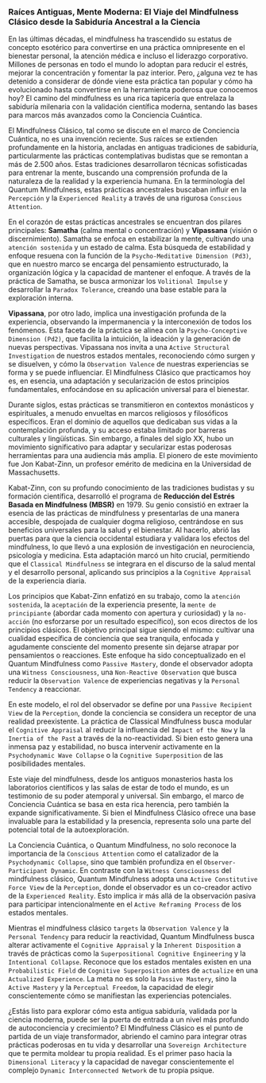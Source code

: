 ### Raíces Antiguas, Mente Moderna: El Viaje del Mindfulness Clásico desde la Sabiduría Ancestral a la Ciencia

En las últimas décadas, el mindfulness ha trascendido su estatus de concepto esotérico para convertirse en una práctica omnipresente en el bienestar personal, la atención médica e incluso el liderazgo corporativo. Millones de personas en todo el mundo lo adoptan para reducir el estrés, mejorar la concentración y fomentar la paz interior. Pero, ¿alguna vez te has detenido a considerar de dónde viene esta práctica tan popular y cómo ha evolucionado hasta convertirse en la herramienta poderosa que conocemos hoy? El camino del mindfulness es una rica tapicería que entrelaza la sabiduría milenaria con la validación científica moderna, sentando las bases para marcos más avanzados como la Conciencia Cuántica.

El Mindfulness Clásico, tal como se discute en el marco de Conciencia Cuántica, no es una invención reciente. Sus raíces se extienden profundamente en la historia, ancladas en antiguas tradiciones de sabiduría, particularmente las prácticas contemplativas budistas que se remontan a más de 2.500 años. Estas tradiciones desarrollaron técnicas sofisticadas para entrenar la mente, buscando una comprensión profunda de la naturaleza de la realidad y la experiencia humana. En la terminología del Quantum Mindfulness, estas prácticas ancestrales buscaban influir en la `Percepción` y la `Experienced Reality` a través de una rigurosa `Conscious Attention`.

En el corazón de estas prácticas ancestrales se encuentran dos pilares principales: **Samatha** (calma mental o concentración) y **Vipassana** (visión o discernimiento). Samatha se enfoca en estabilizar la mente, cultivando una `atención sostenida` y un estado de calma. Esta búsqueda de estabilidad y enfoque resuena con la función de la `Psycho-Meditative Dimension (Pd3)`, que en nuestro marco se encarga del pensamiento estructurado, la organización lógica y la capacidad de mantener el enfoque. A través de la práctica de Samatha, se busca armonizar los `Volitional Impulse` y desarrollar la `Paradox Tolerance`, creando una base estable para la exploración interna.

**Vipassana**, por otro lado, implica una investigación profunda de la experiencia, observando la impermanencia y la interconexión de todos los fenómenos. Esta faceta de la práctica se alinea con la `Psycho-Conceptive Dimension (Pd2)`, que facilita la intuición, la ideación y la generación de nuevas perspectivas. Vipassana nos invita a una `Active Structural Investigation` de nuestros estados mentales, reconociendo cómo surgen y se disuelven, y cómo la `Observation Valence` de nuestras experiencias se forma y se puede influenciar. El Mindfulness Clásico que practicamos hoy es, en esencia, una adaptación y secularización de estos principios fundamentales, enfocándose en su aplicación universal para el bienestar.

Durante siglos, estas prácticas se transmitieron en contextos monásticos y espirituales, a menudo envueltas en marcos religiosos y filosóficos específicos. Eran el dominio de aquellos que dedicaban sus vidas a la contemplación profunda, y su acceso estaba limitado por barreras culturales y lingüísticas. Sin embargo, a finales del siglo XX, hubo un movimiento significativo para adaptar y secularizar estas poderosas herramientas para una audiencia más amplia. El pionero de este movimiento fue Jon Kabat-Zinn, un profesor emérito de medicina en la Universidad de Massachusetts.

Kabat-Zinn, con su profundo conocimiento de las tradiciones budistas y su formación científica, desarrolló el programa de **Reducción del Estrés Basada en Mindfulness (MBSR)** en 1979. Su genio consistió en extraer la esencia de las prácticas de mindfulness y presentarlas de una manera accesible, despojada de cualquier dogma religioso, centrándose en sus beneficios universales para la salud y el bienestar. Al hacerlo, abrió las puertas para que la ciencia occidental estudiara y validara los efectos del mindfulness, lo que llevó a una explosión de investigación en neurociencia, psicología y medicina. Esta adaptación marcó un hito crucial, permitiendo que el `Classical Mindfulness` se integrara en el discurso de la salud mental y el desarrollo personal, aplicando sus principios a la `Cognitive Appraisal` de la experiencia diaria.

Los principios que Kabat-Zinn enfatizó en su trabajo, como la `atención sostenida`, la `aceptación` de la experiencia presente, la `mente de principiante` (abordar cada momento con apertura y curiosidad) y la `no-acción` (no esforzarse por un resultado específico), son ecos directos de los principios clásicos. El objetivo principal sigue siendo el mismo: cultivar una cualidad específica de conciencia que sea tranquila, enfocada y agudamente consciente del momento presente sin dejarse atrapar por pensamientos o reacciones. Este enfoque ha sido conceptualizado en el Quantum Mindfulness como `Passive Mastery`, donde el observador adopta una `Witness Consciousness`, una `Non-Reactive Observation` que busca reducir la `Observation Valence` de experiencias negativas y la `Personal Tendency` a reaccionar.

En este modelo, el rol del observador se define por una `Passive Recipient View` de la `Perception`, donde la conciencia se considera un receptor de una realidad preexistente. La práctica de Classical Mindfulness busca modular el `Cognitive Appraisal` al reducir la influencia del `Impact of the Now` y la `Inertia of the Past` a través de la no-reactividad. Si bien esto genera una inmensa paz y estabilidad, no busca intervenir activamente en la `Psychodynamic Wave Collapse` o la `Cognitive Superposition` de las posibilidades mentales.

Este viaje del mindfulness, desde los antiguos monasterios hasta los laboratorios científicos y las salas de estar de todo el mundo, es un testimonio de su poder atemporal y universal. Sin embargo, el marco de Conciencia Cuántica se basa en esta rica herencia, pero también la expande significativamente. Si bien el Mindfulness Clásico ofrece una base invaluable para la estabilidad y la presencia, representa solo una parte del potencial total de la autoexploración.

La Conciencia Cuántica, o Quantum Mindfulness, no solo reconoce la importancia de la `Conscious Attention` como el catalizador de la `Psychodynamic Collapse`, sino que también profundiza en el `Observer-Participant Dynamic`. En contraste con la `Witness Consciousness` del mindfulness clásico, Quantum Mindfulness adopta una `Active Constitutive Force View` de la `Perception`, donde el observador es un co-creador activo de la `Experienced Reality`. Esto implica ir más allá de la observación pasiva para participar intencionalmente en el `Active Reframing Process` de los estados mentales.

Mientras el mindfulness clásico `targets` la `Observation Valence` y la `Personal Tendency` para reducir la reactividad, Quantum Mindfulness busca alterar activamente el `Cognitive Appraisal` y la `Inherent Disposition` a través de prácticas como la `Superpositional Cognitive Engineering` y la `Intentional Collapse`. Reconoce que los estados mentales existen en una `Probabilistic Field` de `Cognitive Superposition` antes de `actualize` en una `Actualized Experience`. La meta no es solo la `Passive Mastery`, sino la `Active Mastery` y la `Perceptual Freedom`, la capacidad de elegir conscientemente cómo se manifiestan las experiencias potenciales.

¿Estás listo para explorar cómo esta antigua sabiduría, validada por la ciencia moderna, puede ser la puerta de entrada a un nivel más profundo de autoconciencia y crecimiento? El Mindfulness Clásico es el punto de partida de un viaje transformador, abriendo el camino para integrar otras prácticas poderosas en tu vida y desarrollar una `Sovereign Architecture` que te permita moldear tu propia realidad. Es el primer paso hacia la `Dimensional Literacy` y la capacidad de navegar conscientemente el complejo `Dynamic Interconnected Network` de tu propia psique.
